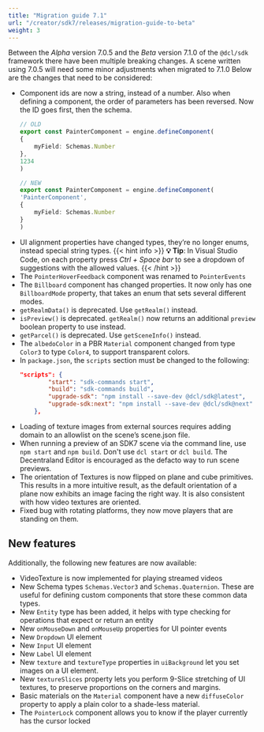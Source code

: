 ```yaml
---
title: "Migration guide 7.1"
url: "/creator/sdk7/releases/migration-guide-to-beta"
weight: 3
---
```



Between the _Alpha_ version 7.0.5 and the _Beta_ version 7.1.0 of the `@dcl/sdk` framework there have been multiple breaking changes. A scene written using 7.0.5 will need some minor adjustments when migrated to 7.1.0 Below are the changes that need to be considered:


- Component ids are now a string, instead of a number. Also when defining a component, the order of parameters has been reversed. Now the ID goes first, then the schema.
	```ts
	// OLD
	export const PainterComponent = engine.defineComponent(
	{
		myField: Schemas.Number
	},
	1234
	)

	// NEW
	export const PainterComponent = engine.defineComponent(
	'PainterComponent',
	{
		myField: Schemas.Number
	}
	)
	```
- UI alignment properties have changed types, they’re no longer enums, instead special string types.
	{{< hint info >}}
	**💡 Tip**:  In Visual Studio Code, on each property press _Ctrl + Space bar_ to see a dropdown of suggestions with the allowed values.
	{{< /hint >}}
- The `PointerHoverFeedback` component was renamed to `PointerEvents`
- The `Billboard` component has changed properties. It now only has one `BillboardMode` property, that takes an enum that sets several different modes.
- `getRealmData()` is deprecated. Use `getRealm()` instead.
- `isPreview()` is deprecated. `getRealm()` now returns an additional `preview` boolean property to use instead.
- `getParcel()` is deprecated. Use `getSceneInfo()`  instead.
- The `albedoColor` in a PBR `Material` component changed from type `Color3` to type `Color4`, to support transparent colors.
- In `package.json`, the `scripts` section must be changed to the following: 
	```json
	"scripts": {
			"start": "sdk-commands start",
			"build": "sdk-commands build",
			"upgrade-sdk": "npm install --save-dev @dcl/sdk@latest",
			"upgrade-sdk:next": "npm install --save-dev @dcl/sdk@next"
		},
	```
- Loading of texture images from external sources requires adding domain to an allowlist on the scene’s scene.json file. <SNIPPET>
- When running a preview of an SDK7 scene via the command line, use `npm start` and `npm build`. Don't use `dcl start` or `dcl build`. The Decentraland Editor is encouraged as the defacto way to run scene previews.
- The orientation of Textures is now flipped on plane and cube primitives. This results in a more intuitive result, as the default orientation of a plane now exhibits an image facing the right way. It is also consistent with how video textures are oriented.
- Fixed bug with rotating platforms, they now move players that are standing on them.



## New features

Additionally, the following new features are now available:

- VideoTexture is now implemented for playing streamed videos
- New Schema types `Schemas.Vector3` and `Schemas.Quaternion`. These are useful for defining custom components that store these common data types.
- New `Entity` type has been added, it helps with type checking for operations that expect or return an entity
- New `onMouseDown` and `onMouseUp` properties for UI pointer events
- New `Dropdown` UI element
- New `Input` UI element
- New `Label` UI element
- New `texture` and `textureType` properties in `uiBackground` let you set images on a UI element.
- New `textureSlices` property lets you perform 9-Slice stretching of UI textures, to preserve proportions on the corners and margins.
- Basic materials on the `Material` component have a new `diffuseColor` property to apply a plain color to a shade-less material.
- The `PointerLock` component allows you to know if the player currently has the cursor locked

